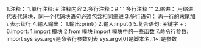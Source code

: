 1.注释：
	1.单行注释: # 注释内容
	2.多行注释：# ''' 多行注释 '''
2.缩进：
	用缩进代表代码块，同一个代码块语句必须包含相同缩进
3.多行语句：
	再一行的末尾加 \ 表示续行
4.输入输出：
	1.输出:print()
	2.输入:input()
5.复合语句:
	关键字 + :
6.import:
	1.import 模块
	2.from 模块 import 模块中的一些函数
7.命令行参数:
	import sys
	sys.argv是命令行参数列表
	sys.argv[0]是脚本名,[1~]是参数

